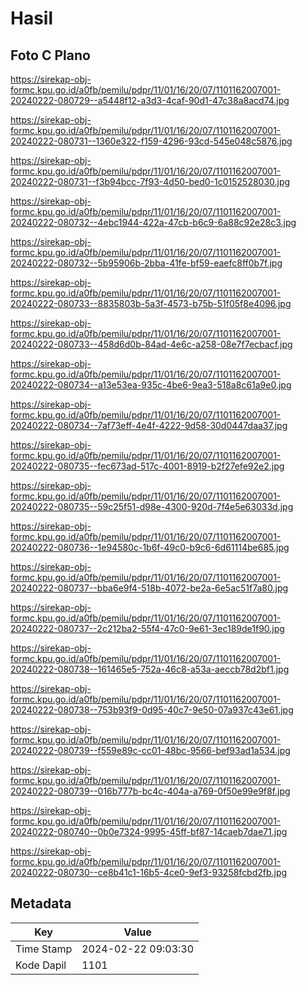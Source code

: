 # Hasil

## Foto C Plano

https://sirekap-obj-formc.kpu.go.id/a0fb/pemilu/pdpr/11/01/16/20/07/1101162007001-20240222-080729--a5448f12-a3d3-4caf-90d1-47c38a8acd74.jpg

https://sirekap-obj-formc.kpu.go.id/a0fb/pemilu/pdpr/11/01/16/20/07/1101162007001-20240222-080731--1360e322-f159-4296-93cd-545e048c5876.jpg

https://sirekap-obj-formc.kpu.go.id/a0fb/pemilu/pdpr/11/01/16/20/07/1101162007001-20240222-080731--f3b94bcc-7f93-4d50-bed0-1c0152528030.jpg

https://sirekap-obj-formc.kpu.go.id/a0fb/pemilu/pdpr/11/01/16/20/07/1101162007001-20240222-080732--4ebc1944-422a-47cb-b6c9-6a88c92e28c3.jpg

https://sirekap-obj-formc.kpu.go.id/a0fb/pemilu/pdpr/11/01/16/20/07/1101162007001-20240222-080732--5b95906b-2bba-41fe-bf59-eaefc8ff0b7f.jpg

https://sirekap-obj-formc.kpu.go.id/a0fb/pemilu/pdpr/11/01/16/20/07/1101162007001-20240222-080733--8835803b-5a3f-4573-b75b-51f05f8e4096.jpg

https://sirekap-obj-formc.kpu.go.id/a0fb/pemilu/pdpr/11/01/16/20/07/1101162007001-20240222-080733--458d6d0b-84ad-4e6c-a258-08e7f7ecbacf.jpg

https://sirekap-obj-formc.kpu.go.id/a0fb/pemilu/pdpr/11/01/16/20/07/1101162007001-20240222-080734--a13e53ea-935c-4be6-9ea3-518a8c61a9e0.jpg

https://sirekap-obj-formc.kpu.go.id/a0fb/pemilu/pdpr/11/01/16/20/07/1101162007001-20240222-080734--7af73eff-4e4f-4222-9d58-30d0447daa37.jpg

https://sirekap-obj-formc.kpu.go.id/a0fb/pemilu/pdpr/11/01/16/20/07/1101162007001-20240222-080735--fec673ad-517c-4001-8919-b2f27efe92e2.jpg

https://sirekap-obj-formc.kpu.go.id/a0fb/pemilu/pdpr/11/01/16/20/07/1101162007001-20240222-080735--59c25f51-d98e-4300-920d-7f4e5e63033d.jpg

https://sirekap-obj-formc.kpu.go.id/a0fb/pemilu/pdpr/11/01/16/20/07/1101162007001-20240222-080736--1e94580c-1b6f-49c0-b9c6-6d61114be685.jpg

https://sirekap-obj-formc.kpu.go.id/a0fb/pemilu/pdpr/11/01/16/20/07/1101162007001-20240222-080737--bba6e9f4-518b-4072-be2a-6e5ac51f7a80.jpg

https://sirekap-obj-formc.kpu.go.id/a0fb/pemilu/pdpr/11/01/16/20/07/1101162007001-20240222-080737--2c212ba2-55f4-47c0-9e61-3ec189de1f90.jpg

https://sirekap-obj-formc.kpu.go.id/a0fb/pemilu/pdpr/11/01/16/20/07/1101162007001-20240222-080738--161465e5-752a-46c8-a53a-aeccb78d2bf1.jpg

https://sirekap-obj-formc.kpu.go.id/a0fb/pemilu/pdpr/11/01/16/20/07/1101162007001-20240222-080738--753b93f9-0d95-40c7-9e50-07a937c43e61.jpg

https://sirekap-obj-formc.kpu.go.id/a0fb/pemilu/pdpr/11/01/16/20/07/1101162007001-20240222-080739--f559e89c-cc01-48bc-9566-bef93ad1a534.jpg

https://sirekap-obj-formc.kpu.go.id/a0fb/pemilu/pdpr/11/01/16/20/07/1101162007001-20240222-080739--016b777b-bc4c-404a-a769-0f50e99e9f8f.jpg

https://sirekap-obj-formc.kpu.go.id/a0fb/pemilu/pdpr/11/01/16/20/07/1101162007001-20240222-080740--0b0e7324-9995-45ff-bf87-14caeb7dae71.jpg

https://sirekap-obj-formc.kpu.go.id/a0fb/pemilu/pdpr/11/01/16/20/07/1101162007001-20240222-080730--ce8b41c1-16b5-4ce0-9ef3-93258fcbd2fb.jpg


## Metadata

| Key        | Value               |
| ---------- | ------------------- |
| Time Stamp | 2024-02-22 09:03:30 |
| Kode Dapil | 1101                |



